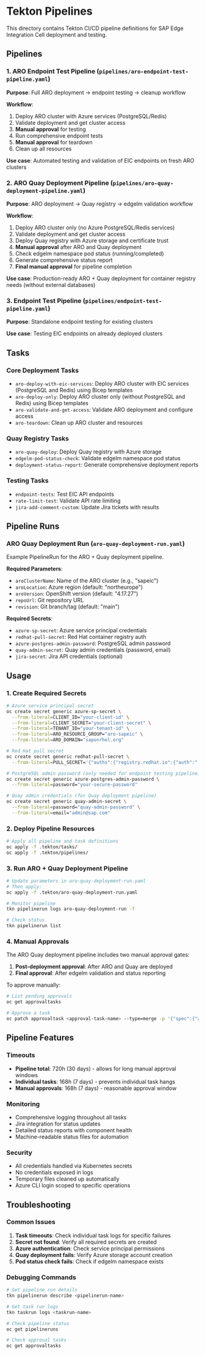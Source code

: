# Tekton Pipelines

This directory contains Tekton CI/CD pipeline definitions for SAP Edge Integration Cell deployment and testing.

## Pipelines

### 1. ARO Endpoint Test Pipeline (`pipelines/aro-endpoint-test-pipeline.yaml`)
**Purpose**: Full ARO deployment → endpoint testing → cleanup workflow

**Workflow**:
1. Deploy ARO cluster with Azure services (PostgreSQL/Redis)
2. Validate deployment and get cluster access
3. **Manual approval** for testing
4. Run comprehensive endpoint tests
5. **Manual approval** for teardown
6. Clean up all resources

**Use case**: Automated testing and validation of EIC endpoints on fresh ARO clusters

### 2. ARO Quay Deployment Pipeline (`pipelines/aro-quay-deployment-pipeline.yaml`)
**Purpose**: ARO deployment → Quay registry → edgelm validation workflow

**Workflow**:
1. Deploy ARO cluster only (no Azure PostgreSQL/Redis services)
2. Validate deployment and get cluster access
3. Deploy Quay registry with Azure storage and certificate trust
4. **Manual approval** after ARO and Quay deployment
5. Check edgelm namespace pod status (running/completed)
6. Generate comprehensive status report
7. **Final manual approval** for pipeline completion

**Use case**: Production-ready ARO + Quay deployment for container registry needs (without external databases)

### 3. Endpoint Test Pipeline (`pipelines/endpoint-test-pipeline.yaml`)
**Purpose**: Standalone endpoint testing for existing clusters

**Use case**: Testing EIC endpoints on already deployed clusters

## Tasks

### Core Deployment Tasks
- `aro-deploy-with-eic-services`: Deploy ARO cluster with EIC services (PostgreSQL and Redis) using Bicep templates
- `aro-deploy-only`: Deploy ARO cluster only (without PostgreSQL and Redis) using Bicep templates
- `aro-validate-and-get-access`: Validate ARO deployment and configure access
- `aro-teardown`: Clean up ARO cluster and resources

### Quay Registry Tasks
- `aro-quay-deploy`: Deploy Quay registry with Azure storage
- `edgelm-pod-status-check`: Validate edgelm namespace pod status
- `deployment-status-report`: Generate comprehensive deployment reports

### Testing Tasks
- `endpoint-tests`: Test EIC API endpoints
- `rate-limit-test`: Validate API rate limiting
- `jira-add-comment-custom`: Update Jira tickets with results

## Pipeline Runs

### ARO Quay Deployment Run (`aro-quay-deployment-run.yaml`)
Example PipelineRun for the ARO + Quay deployment pipeline.

**Required Parameters**:
- `aroClusterName`: Name of the ARO cluster (e.g., "sapeic")
- `aroLocation`: Azure region (default: "northeurope")
- `aroVersion`: OpenShift version (default: "4.17.27")
- `repoUrl`: Git repository URL
- `revision`: Git branch/tag (default: "main")

**Required Secrets**:
- `azure-sp-secret`: Azure service principal credentials
- `redhat-pull-secret`: Red Hat container registry auth
- `azure-postgres-admin-password`: PostgreSQL admin password
- `quay-admin-secret`: Quay admin credentials (password, email)
- `jira-secret`: Jira API credentials (optional)

## Usage

### 1. Create Required Secrets
```bash
# Azure service principal secret
oc create secret generic azure-sp-secret \
  --from-literal=CLIENT_ID="your-client-id" \
  --from-literal=CLIENT_SECRET="your-client-secret" \
  --from-literal=TENANT_ID="your-tenant-id" \
  --from-literal=ARO_RESOURCE_GROUP="aro-sapeic" \
  --from-literal=ARO_DOMAIN="saponrhel.org"

# Red Hat pull secret
oc create secret generic redhat-pull-secret \
  --from-literal=PULL_SECRET='{"auths":{"registry.redhat.io":{"auth":"..."}}}'

# PostgreSQL admin password (only needed for endpoint testing pipeline)
oc create secret generic azure-postgres-admin-password \
  --from-literal=password="your-secure-password"

# Quay admin credentials (for Quay deployment pipeline)
oc create secret generic quay-admin-secret \
  --from-literal=password="quay-admin-password" \
  --from-literal=email="admin@sap.com"
```

### 2. Deploy Pipeline Resources
```bash
# Apply all pipeline and task definitions
oc apply -f .tekton/tasks/
oc apply -f .tekton/pipelines/
```

### 3. Run ARO + Quay Deployment Pipeline
```bash
# Update parameters in aro-quay-deployment-run.yaml
# Then apply:
oc apply -f .tekton/aro-quay-deployment-run.yaml

# Monitor pipeline
tkn pipelinerun logs aro-quay-deployment-run -f

# Check status
tkn pipelinerun list
```

### 4. Manual Approvals
The ARO Quay deployment pipeline includes two manual approval gates:

1. **Post-deployment approval**: After ARO and Quay are deployed
2. **Final approval**: After edgelm validation and status reporting

To approve manually:
```bash
# List pending approvals
oc get approvaltasks

# Approve a task
oc patch approvaltask <approval-task-name> --type=merge -p '{"spec":{"approved":true}}'
```

## Pipeline Features

### Timeouts
- **Pipeline total**: 720h (30 days) - allows for long manual approval windows
- **Individual tasks**: 168h (7 days) - prevents individual task hangs
- **Manual approvals**: 168h (7 days) - reasonable approval window

### Monitoring
- Comprehensive logging throughout all tasks
- Jira integration for status updates
- Detailed status reports with component health
- Machine-readable status files for automation

### Security
- All credentials handled via Kubernetes secrets
- No credentials exposed in logs
- Temporary files cleaned up automatically
- Azure CLI login scoped to specific operations

## Troubleshooting

### Common Issues
1. **Task timeouts**: Check individual task logs for specific failures
2. **Secret not found**: Verify all required secrets are created
3. **Azure authentication**: Check service principal permissions 
4. **Quay deployment fails**: Verify Azure storage account creation
5. **Pod status check fails**: Check if edgelm namespace exists

### Debugging Commands
```bash
# Get pipeline run details
tkn pipelinerun describe <pipelinerun-name>

# Get task run logs
tkn taskrun logs <taskrun-name>

# Check pipeline status
oc get pipelineruns

# Check approval tasks
oc get approvaltasks
```